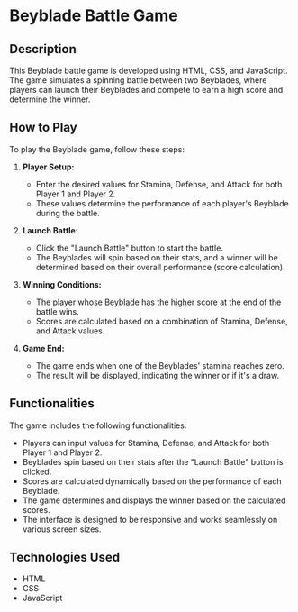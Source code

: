 # Beyblade Battle Game

## Description
This Beyblade battle game is developed using HTML, CSS, and JavaScript. The game simulates a spinning battle between two Beyblades, where players can launch their Beyblades and compete to earn a high score and determine the winner.

## How to Play
To play the Beyblade game, follow these steps:

1. **Player Setup:**
   - Enter the desired values for Stamina, Defense, and Attack for both Player 1 and Player 2.
   - These values determine the performance of each player's Beyblade during the battle.

2. **Launch Battle:**
   - Click the "Launch Battle" button to start the battle.
   - The Beyblades will spin based on their stats, and a winner will be determined based on their overall performance (score calculation).

3. **Winning Conditions:**
   - The player whose Beyblade has the higher score at the end of the battle wins.
   - Scores are calculated based on a combination of Stamina, Defense, and Attack values.

4. **Game End:**
   - The game ends when one of the Beyblades' stamina reaches zero.
   - The result will be displayed, indicating the winner or if it's a draw.

## Functionalities
The game includes the following functionalities:

- Players can input values for Stamina, Defense, and Attack for both Player 1 and Player 2.
- Beyblades spin based on their stats after the "Launch Battle" button is clicked.
- Scores are calculated dynamically based on the performance of each Beyblade.
- The game determines and displays the winner based on the calculated scores.
- The interface is designed to be responsive and works seamlessly on various screen sizes.

## Technologies Used
- HTML
- CSS
- JavaScript

